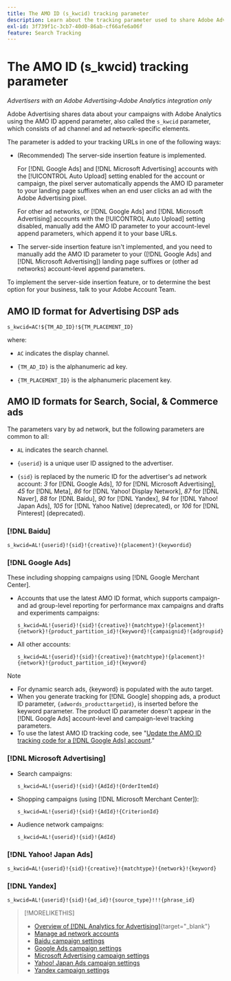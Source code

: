 ```yaml
---
title: The AMO ID (s_kwcid) tracking parameter
description: Learn about the tracking parameter used to share Adobe Advertising data with Adobe Analytics.
exl-id: 3f739f1c-3cb7-40d0-86ab-cf66afe6a06f
feature: Search Tracking
---
```

# The AMO ID (s_kwcid) tracking parameter

*Advertisers with an Adobe Advertising-Adobe Analytics integration only*

<!-- This should go in the Analytics integration chapter > IDs page, under "AMO IDs."  But I'll need to update with when/where to add the code for DSP clients. -->

Adobe Advertising shares data about your campaigns with Adobe Analytics using the AMO ID append parameter, also called the `s_kwcid` parameter, which consists of ad channel and ad network-specific elements. 

<!-- add everything below to IDs page -->

The parameter is added to your tracking URLs in one of the following ways:

* (Recommended) The server-side insertion feature is implemented.

  For [!DNL Google Ads] and [!DNL Microsoft Advertising] accounts with the [!UICONTROL Auto Upload] setting enabled for the account or campaign, the pixel server automatically appends the AMO ID parameter to your landing page suffixes when an end user clicks an ad <!-- click a search ad or views a display ad --> with the Adobe Advertising pixel.

  For other ad networks, or [!DNL Google Ads] and [!DNL Microsoft Advertising] accounts with the [!UICONTROL Auto Upload] setting disabled, manually add the AMO ID parameter to your account-level append parameters, which append it to your base URLs.

* <!-- (Search, Social, & Commerce only) -->The server-side insertion feature isn't implemented, and you need to manually add the AMO ID parameter to your ([!DNL Google Ads] and [!DNL Microsoft Advertising]) landing page suffixes or (other ad networks) account-level append parameters.

To implement the server-side insertion feature, or to determine the best option for your business, talk to your Adobe Account Team.

## AMO ID format for Advertising DSP ads

`s_kwcid=AC!${TM_AD_ID}!${TM_PLACEMENT_ID}`

where:

* `AC` indicates the display channel.

* `{TM_AD_ID}` is the alphanumeric ad key.

* `{TM_PLACEMENT_ID}` is the alphanumeric placement key.

## AMO ID formats for Search, Social, & Commerce ads

The parameters vary by ad network, but the following parameters are common to all:

* `AL` indicates the search channel. <!-- what about social/Facebook, and display ads on Google (like Gmail, YouTube)? -->

* `{userid}` is a unique user ID assigned to the advertiser.

* `{sid}` is replaced by the numeric ID for the advertiser's ad network account: *3* for [!DNL Google Ads], *10* for [!DNL Microsoft Advertising], *45* for [!DNL Meta], *86* for [!DNL Yahoo! Display Network], *87* for [!DNL Naver], *88* for [!DNL Baidu], *90* for [!DNL Yandex], *94* for [!DNL Yahoo! Japan Ads], *105* for [!DNL Yahoo Native] (deprecated), or *106* for [!DNL Pinterest] (deprecated).

### [!DNL Baidu]

`s_kwcid=AL!{userid}!{sid}!{creative}!{placement}!{keywordid}`

### [!DNL Google Ads]

These including shopping campaigns using [!DNL Google Merchant Center].

* Accounts that use the latest AMO ID format, which supports campaign- and ad group-level reporting for performance max campaigns and drafts and experiments campaigns:

  `s_kwcid=AL!{userid}!{sid}!{creative}!{matchtype}!{placement}!{network}!{product_partition_id}!{keyword}!{campaignid}!{adgroupid}`

* All other accounts:

  `s_kwcid=AL!{userid}!{sid}!{creative}!{matchtype}!{placement}!{network}!{product_partition_id}!{keyword}`

>[!NOTE]
>
>* For dynamic search ads, {keyword} is populated with the auto target.
>* When you generate tracking for [!DNL Google] shopping ads, a product ID parameter, `{adwords_producttargetid}`, is inserted before the keyword parameter. The product ID parameter doesn't appear in the [!DNL Google Ads] account-level and campaign-level tracking parameters.
>* To use the latest AMO ID tracking code, see "[Update the AMO ID tracking code for a [!DNL Google Ads] account](/help/search-social-commerce/campaign-management/accounts/update-amo-id-google.md)." <!-- Update terminology there too. -->

<!--

### [!DNL Meta]

`s_kwcid=AL!{userid}!{sid}!{{ad.id}}!{{campaign.id}}!{{adset.id}}`

where:

* `{{ad.id}}` is the unique numeric ID for the ad/creative.

* `{{campaign.id}}` is the unique ID for the campaign.

* `{{adset.id}}` is the unique ID for the ad set.

-->

### [!DNL Microsoft Advertising]

* Search campaigns:

  `s_kwcid=AL!{userid}!{sid}!{AdId}!{OrderItemId}`

* Shopping campaigns (using [!DNL Microsoft Merchant Center]):

  `s_kwcid=AL!{userid}!{sid}!{AdId}!{CriterionId}`

* Audience network campaigns:

  `s_kwcid=AL!{userid}!{sid}!{AdId}`

### [!DNL Yahoo! Japan Ads]

`s_kwcid=AL!{userid}!{sid}!{creative}!{matchtype}!{network}!{keyword}`

### [!DNL Yandex]

`s_kwcid=AL!{userid}!{sid}!{ad_id}!{source_type}!!!{phrase_id}`

>[!MORELIKETHIS]
>
>* [Overview of [!DNL Analytics for Advertising]](/help/integrations/analytics/overview.md){target="_blank"}
>* [Manage ad network accounts](/help/search-social-commerce/campaign-management/accounts/ad-network-account-manage.md)
>* [Baidu campaign settings](/help/search-social-commerce/campaign-management/campaigns/campaign-settings-baidu.md)
>* [Google Ads campaign settings](/help/search-social-commerce/campaign-management/campaigns/campaign-settings-google.md)
>* [Microsoft Advertising campaign settings](/help/search-social-commerce/campaign-management/campaigns/campaign-settings-microsoft.md)
>* [Yahoo! Japan Ads campaign settings](/help/search-social-commerce/campaign-management/campaigns/campaign-settings-yahoo-japan.md)
>* [Yandex campaign settings](/help/search-social-commerce/campaign-management/campaigns/campaign-settings-yandex.md)
